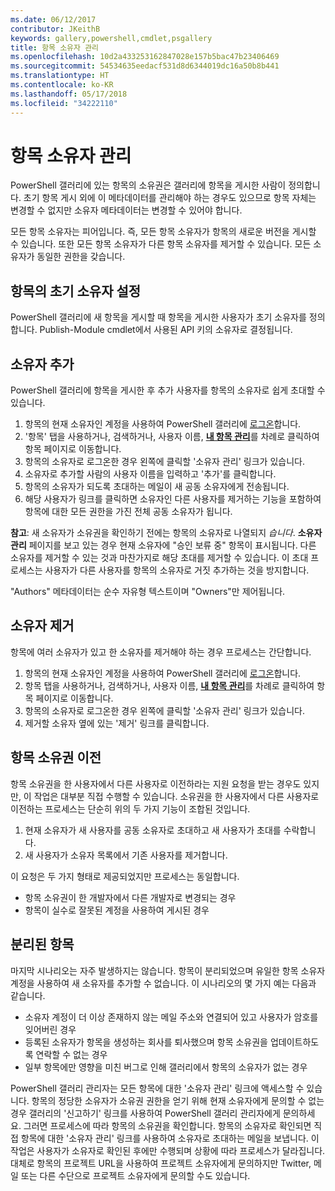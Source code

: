 ```yaml
---
ms.date: 06/12/2017
contributor: JKeithB
keywords: gallery,powershell,cmdlet,psgallery
title: 항목 소유자 관리
ms.openlocfilehash: 10d2a433253162847028e157b5bac47b23406469
ms.sourcegitcommit: 54534635eedacf531d8d6344019dc16a50b8b441
ms.translationtype: HT
ms.contentlocale: ko-KR
ms.lasthandoff: 05/17/2018
ms.locfileid: "34222110"
---
```

# <a name="managing-item-owners"></a>항목 소유자 관리

PowerShell 갤러리에 있는 항목의 소유권은 갤러리에 항목을 게시한 사람이 정의합니다.
초기 항목 게시 외에 이 메타데이터를 관리해야 하는 경우도 있으므로 항목 자체는 변경할 수 없지만 소유자 메타데이터는 변경할 수 있어야 합니다.

모든 항목 소유자는 피어입니다.
즉, 모든 항목 소유자가 항목의 새로운 버전을 게시할 수 있습니다. 또한 모든 항목 소유자가 다른 항목 소유자를 제거할 수 있습니다.
모든 소유자가 동일한 권한을 갖습니다.

## <a name="setting-an-items-initial-owner"></a>항목의 초기 소유자 설정

PowerShell 갤러리에 새 항목을 게시할 때 항목을 게시한 사용자가 초기 소유자를 정의합니다. Publish-Module cmdlet에서 사용된 API 키의 소유자로 결정됩니다.

## <a name="adding-owners"></a>소유자 추가

PowerShell 갤러리에 항목을 게시한 후 추가 사용자를 항목의 소유자로 쉽게 초대할 수 있습니다.

1. 항목의 현재 소유자인 계정을 사용하여 PowerShell 갤러리에 [로그온](https://powershellgallery.com/users/account/LogOn)합니다.
2. '항목' 탭을 사용하거나, 검색하거나, 사용자 이름, [**내 항목 관리**](https://www.powershellgallery.com/account/Packages)를 차례로 클릭하여 항목 페이지로 이동합니다.
3. 항목의 소유자로 로그온한 경우 왼쪽에 클릭할 '소유자 관리' 링크가 있습니다.
4. 소유자로 추가할 사람의 사용자 이름을 입력하고 '추가'를 클릭합니다.
5. 항목의 소유자가 되도록 초대하는 메일이 새 공동 소유자에게 전송됩니다.
6. 해당 사용자가 링크를 클릭하면 소유자인 다른 사용자를 제거하는 기능을 포함하여 항목에 대한 모든 권한을 가진 전체 공동 소유자가 됩니다.

**참고**: 새 소유자가 소유권을 확인하기 전에는 항목의 소유자로 나열되지 *습니다*.
**소유자 관리** 페이지를 보고 있는 경우 현재 소유자에 "승인 보류 중" 항목이 표시됩니다.
다른 소유자를 제거할 수 있는 것과 마찬가지로 해당 초대를 제거할 수 있습니다.
이 초대 프로세스는 사용자가 다른 사용자를 항목의 소유자로 거짓 추가하는 것을 방지합니다.

"Authors" 메타데이터는 순수 자유형 텍스트이며 "Owners"만 제어됩니다.


## <a name="removing-owners"></a>소유자 제거

항목에 여러 소유자가 있고 한 소유자를 제거해야 하는 경우 프로세스는 간단합니다.

1. 항목의 현재 소유자인 계정을 사용하여 PowerShell 갤러리에 [로그온](https://powershellgallery.com/users/account/LogOn)합니다.
2. 항목 탭을 사용하거나, 검색하거나, 사용자 이름, [**내 항목 관리**](https://www.powershellgallery.com/account/Packages)를 차례로 클릭하여 항목 페이지로 이동합니다.
3. 항목의 소유자로 로그온한 경우 왼쪽에 클릭할 '소유자 관리' 링크가 있습니다.
4. 제거할 소유자 옆에 있는 '제거' 링크를 클릭합니다.



## <a name="transferring-item-ownership"></a>항목 소유권 이전

항목 소유권을 한 사용자에서 다른 사용자로 이전하라는 지원 요청을 받는 경우도 있지만, 이 작업은 대부분 직접 수행할 수 있습니다.
소유권을 한 사용자에서 다른 사용자로 이전하는 프로세스는 단순히 위의 두 가지 기능이 조합된 것입니다.

1. 현재 소유자가 새 사용자를 공동 소유자로 초대하고 새 사용자가 초대를 수락합니다.
2. 새 사용자가 소유자 목록에서 기존 사용자를 제거합니다.

이 요청은 두 가지 형태로 제공되었지만 프로세스는 동일합니다.

- 항목 소유권이 한 개발자에서 다른 개발자로 변경되는 경우
- 항목이 실수로 잘못된 계정을 사용하여 게시된 경우


## <a name="orphaned-items"></a>분리된 항목

마지막 시나리오는 자주 발생하지는 않습니다.
항목이 분리되었으며 유일한 항목 소유자 계정을 사용하여 새 소유자를 추가할 수 없습니다.
이 시나리오의 몇 가지 예는 다음과 같습니다.

- 소유자 계정이 더 이상 존재하지 않는 메일 주소와 연결되어 있고 사용자가 암호를 잊어버린 경우
- 등록된 소유자가 항목을 생성하는 회사를 퇴사했으며 항목 소유권을 업데이트하도록 연락할 수 없는 경우
- 일부 항목에만 영향을 미친 버그로 인해 갤러리에서 항목의 소유자가 없는 경우

PowerShell 갤러리 관리자는 모든 항목에 대한 '소유자 관리' 링크에 액세스할 수 있습니다.
항목의 정당한 소유자가 소유권 권한을 얻기 위해 현재 소유자에게 문의할 수 없는 경우 갤러리의 '신고하기' 링크를 사용하여 PowerShell 갤러리 관리자에게 문의하세요.
그러면 프로세스에 따라 항목의 소유권을 확인합니다.
항목의 소유자로 확인되면 직접 항목에 대한 '소유자 관리' 링크를 사용하여 소유자로 초대하는 메일을 보냅니다.
이 작업은 사용자가 소유자로 확인된 후에만 수행되며 상황에 따라 프로세스가 달라집니다.
대체로 항목의 프로젝트 URL을 사용하여 프로젝트 소유자에게 문의하지만 Twitter, 메일 또는 다른 수단으로 프로젝트 소유자에게 문의할 수도 있습니다.